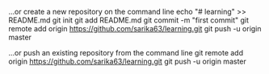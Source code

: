 …or create a new repository on the command line
echo "# learning" >> README.md
git init
git add README.md
git commit -m "first commit"
git remote add origin https://github.com/sarika63/learning.git
git push -u origin master
                
…or push an existing repository from the command line
git remote add origin https://github.com/sarika63/learning.git
git push -u origin master